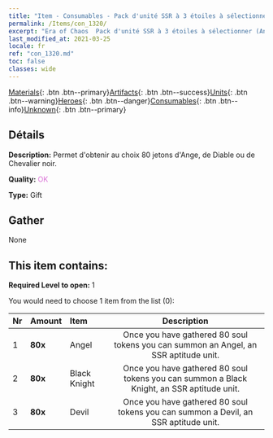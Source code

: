 ```yaml
---
title: "Item - Consumables - Pack d'unité SSR à 3 étoiles à sélectionner (Ange, Diable, Chevalier noir)"
permalink: /Items/con_1320/
excerpt: "Era of Chaos  Pack d'unité SSR à 3 étoiles à sélectionner (Ange, Diable, Chevalier noir)"
last_modified_at: 2021-03-25
locale: fr
ref: "con_1320.md"
toc: false
classes: wide
---
```

 [Materials](/fr/Items/){: .btn .btn--primary}[Artifacts](/fr/Items/Artifacts/){: .btn .btn--success}[Units](/fr/Items/Units/){: .btn .btn--warning}[Heroes](/fr/Items/Heroes/){: .btn .btn--danger}[Consumables](/fr/Items/Consumables/){: .btn .btn--info}[Unknown](/fr/Items/Unknown/){: .btn .btn--primary}

## Détails
 **Description:** Permet d'obtenir au choix 80 jetons d'Ange, de Diable ou de Chevalier noir.

 **Quality:** <span style="color: #DA70D6">OK</span>

 **Type:** Gift

## Gather

  None

## This item contains:

 **Required Level to open:** 1

 You would need to choose 1 item from the list (0):

  | Nr | Amount |     Item    | Description |
  |:---|:-------|:------------|:-----------:|
  | 1 |  **80x** | Angel | Once you have gathered 80 soul tokens you can summon an Angel, an SSR aptitude unit.  | 
  | 2 |  **80x** | Black Knight | Once you have gathered 80 soul tokens you can summon a Black Knight, an SSR aptitude unit.  | 
  | 3 |  **80x** | Devil | Once you have gathered 80 soul tokens you can summon a Devil, an SSR aptitude unit.  | 
